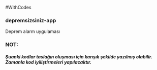 #WithCodes

### depremsizsiniz-app

Deprem alarm uygulaması

### NOT:

##### Şuanki kodlar taslağın oluşması için karışık şekilde yazılmış olabilir. Zamanla kod iyiliştirmeleri yapılacaktır.

